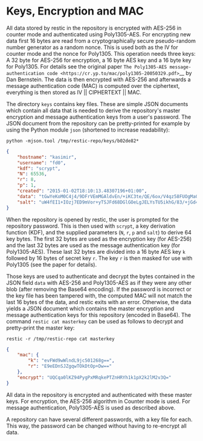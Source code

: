 # Keys, Encryption and MAC

All data stored by restic in the repository is encrypted with AES-256 in counter
mode and authenticated using Poly1305-AES. For encrypting new data first 16
bytes are read from a cryptographically secure pseudo-random number generator as
a random nonce. This is used both as the IV for counter mode and the nonce for
Poly1305. This operation needs three keys: A 32 byte for AES-256 for encryption,
a 16 byte AES key and a 16 byte key for Poly1305. For details see the original
paper
`The Poly1305-AES message-authentication code <https://cr.yp.to/mac/poly1305-20050329.pdf>`__
by Dan Bernstein. The data is then encrypted with AES-256 and afterwards a
message authentication code (MAC) is computed over the ciphertext, everything is
then stored as IV \|\| CIPHERTEXT \|\| MAC.

The directory `keys` contains key files. These are simple JSON documents which
contain all data that is needed to derive the repository's master encryption and
message authentication keys from a user's password. The JSON document from the
repository can be pretty-printed for example by using the Python module `json`
(shortened to increase readability):

```console
python -mjson.tool /tmp/restic-repo/keys/b02de82*
```

```json
{
    "hostname": "kasimir",
    "username": "fd0",
    "kdf": "scrypt",
    "N": 65536,
    "r": 8,
    "p": 1,
    "created": "2015-01-02T18:10:13.48307196+01:00",
    "data": "tGwYeKoM0C4j4/9DFrVEmMGAldvEn/+iKC3te/QE/6ox/V4qz58FUOgMa0Bb1cIJ6asrypCx/Ti/pRXCPHLDkIJbNYd2ybC+fLhFIJVLCvkMS+trdywsUkglUbTbi+7+Ldsul5jpAj9vTZ25ajDc+4FKtWEcCWL5ICAOoTAxnPgT+Lh8ByGQBH6KbdWabqamLzTRWxePFoYuxa7yXgmj9A==",
    "salt": "uW4fEI1+IOzj7ED9mVor+yTSJFd68DGlGOeLgJELYsTU5ikhG/83/+jGd4KKAaQdSrsfzrdOhAMftTSih5Ux6w=="
}
```

When the repository is opened by restic, the user is prompted for the repository
password. This is then used with `scrypt`, a key derivation function (KDF), and
the supplied parameters (`N`, `r`, `p` and `salt`) to derive 64 key bytes. The
first 32 bytes are used as the encryption key (for AES-256) and the last 32
bytes are used as the message authentication key (for Poly1305-AES). These last
32 bytes are divided into a 16 byte AES key `k` followed by 16 bytes of secret
key `r`. The key `r` is then masked for use with Poly1305 (see the paper for
details).

Those keys are used to authenticate and decrypt the bytes contained in the JSON
field `data` with AES-256 and Poly1305-AES as if they were any other blob (after
removing the Base64 encoding). If the password is incorrect or the key file has
been tampered with, the computed MAC will not match the last 16 bytes of the
data, and restic exits with an error. Otherwise, the data yields a JSON document
which contains the master encryption and message authentication keys for this
repository (encoded in Base64). The command `restic cat masterkey` can be used
as follows to decrypt and pretty-print the master key:

```console
restic -r /tmp/restic-repo cat masterkey
```

```json
{
    "mac": {
        "k": "evFWd9wWlndL9jc501268g==",
        "r": "E9eEDnSJZgqwTOkDtOp+Dw=="
    },
    "encrypt": "UQCqa0lKZ94PygPxMRqkePTZnHRYh1k1pX2k2lM2v3Q="
}
```

All data in the repository is encrypted and authenticated with these master
keys. For encryption, the AES-256 algorithm in Counter mode is used. For message
authentication, Poly1305-AES is used as described above.

A repository can have several different passwords, with a key file for each.
This way, the password can be changed without having to re-encrypt all data.
